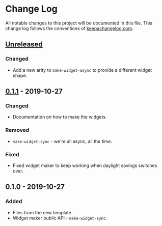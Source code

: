 # Change Log
All notable changes to this project will be documented in this file. This change log follows the conventions of [keepachangelog.com](http://keepachangelog.com/).

## [Unreleased]
### Changed
- Add a new arity to `make-widget-async` to provide a different widget shape.

## [0.1.1] - 2019-10-27
### Changed
- Documentation on how to make the widgets.

### Removed
- `make-widget-sync` - we're all async, all the time.

### Fixed
- Fixed widget maker to keep working when daylight savings switches over.

## 0.1.0 - 2019-10-27
### Added
- Files from the new template.
- Widget maker public API - `make-widget-sync`.

[Unreleased]: https://github.com/your-name/my-little-cljer/compare/0.1.1...HEAD
[0.1.1]: https://github.com/your-name/my-little-cljer/compare/0.1.0...0.1.1
